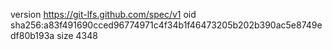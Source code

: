version https://git-lfs.github.com/spec/v1
oid sha256:a83f491690cced96774971c4f34b1f46473205b202b390ac5e8749edf80b193a
size 4348
